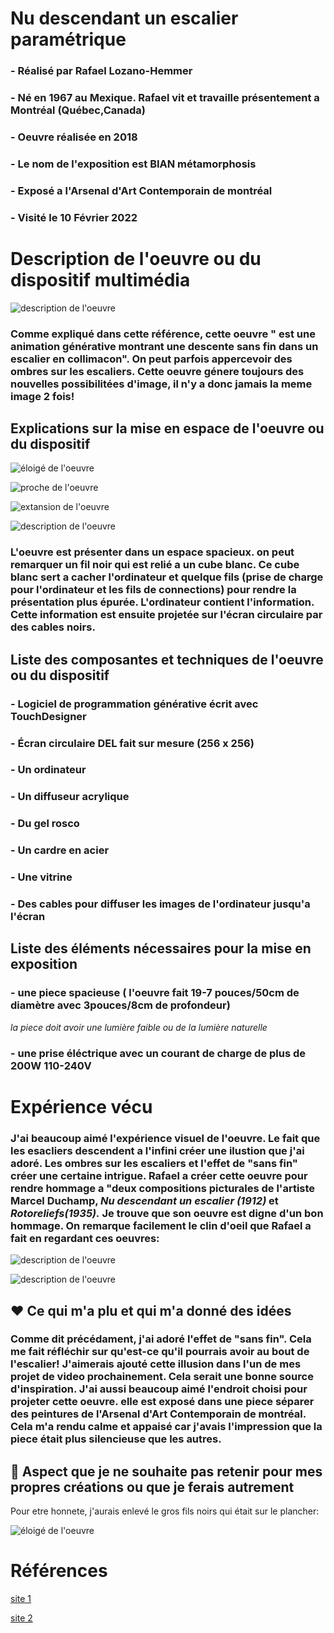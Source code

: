 # Nu descendant un escalier paramétrique


### - Réalisé par Rafael Lozano-Hemmer

### - Né en 1967 au Mexique. Rafael vit et travaille présentement a Montréal (Québec,Canada)

### - Oeuvre réalisée en 2018

### - Le nom de l'exposition est BIAN métamorphosis


### - Exposé a l'Arsenal d'Art Contemporain de montréal 


### - Visité le 10 Février 2022


# Description de l'oeuvre ou du dispositif multimédia

![description de l'oeuvre](media/photo_description_oeuvre.png)

### Comme expliqué dans cette référence, cette oeuvre " est une animation générative montrant une descente sans fin dans un escalier en collimacon". On peut parfois appercevoir des ombres sur les escaliers. Cette oeuvre génere toujours des nouvelles possibilitées d'image, il n'y a donc jamais la meme image 2 fois!



## Explications sur la mise en espace de l'oeuvre ou du dispositif 


![éloigé de l'oeuvre](media/photo_éloigné_oeuvre.png)

![proche de l'oeuvre](media/photo_proche_oeuvre.png)

![extansion de l'oeuvre](media/photo_extansion_oeuvre.png)

![description de l'oeuvre](media/photo_ordinateur_oeuvre.png)

### L'oeuvre est présenter dans un espace spacieux. on peut remarquer un fil noir qui est relié a un cube blanc. Ce cube blanc sert a cacher l'ordinateur et quelque fils (prise de charge pour l'ordinateur et les fils de connections) pour rendre la présentation plus épurée. L'ordinateur contient l'information. Cette information est ensuite projetée sur l'écran circulaire par des cables noirs.  


## Liste des composantes et techniques de l'oeuvre ou du dispositif 

### - Logiciel de programmation générative écrit avec TouchDesigner

### - Écran circulaire DEL fait sur mesure (256 x 256)

### - Un ordinateur

### - Un diffuseur acrylique

### - Du gel rosco

### - Un cardre en acier

### - Une vitrine

### - Des cables pour diffuser les images de l'ordinateur jusqu'a l'écran





## Liste des éléments nécessaires pour la mise en exposition


### - une piece spacieuse ( l'oeuvre fait 19-7 pouces/50cm de diamètre avec 3pouces/8cm de profondeur)

 *la piece doit avoir une lumière faible ou de la lumière naturelle*

### - une prise éléctrique avec un courant de charge de plus de 200W 110-240V







# Expérience vécu

###  J'ai beaucoup aimé l'expérience visuel de l'oeuvre. Le fait que les esacliers descendent a l'infini créer une ilustion que j'ai adoré. Les ombres sur les escaliers et l'effet de "sans fin"  créer une certaine intrigue. Rafael a créer cette oeuvre pour rendre hommage a "deux compositions picturales de l'artiste Marcel Duchamp, *Nu descendant un escalier (1912)* et *Rotoreliefs(1935).* Je trouve que son oeuvre est digne d'un bon hommage. On remarque facilement le clin d'oeil que Rafael a fait en regardant ces oeuvres:

![description de l'oeuvre](media/nu.jpg)

![description de l'oeuvre](media/rotoreliefs.jpg)

## ❤️ Ce qui m'a plu et qui m'a donné des idées 

### Comme dit précédament, j'ai adoré l'effet de "sans fin". Cela me fait réfléchir sur qu'est-ce qu'il pourrais avoir au bout de l'escalier! J'aimerais ajouté cette illusion dans l'un de mes projet de video prochainement. Cela serait une bonne source d'inspiration. J'ai aussi beaucoup aimé l'endroit choisi pour projeter cette oeuvre. elle est exposé dans une piece séparer des peintures de l'Arsenal d'Art Contemporain de montréal. Cela m'a rendu calme et appaisé car j'avais l'impression que la piece était plus silencieuse que les autres.


## 🤔 Aspect que je ne souhaite pas retenir pour mes propres créations ou que je ferais autrement

Pour etre honnete, j'aurais enlevé le gros fils noirs qui était sur le plancher:

![éloigé de l'oeuvre](media/photo_éloigné_oeuvre.png)

# Références

[site 1](https://www.lozano-hemmer.com/descending_a_parametric_staircase.php)

[site 2](arsenalcontemporary.com/mtl/fr/residency/detail/rafael-lozano-hemmer)




